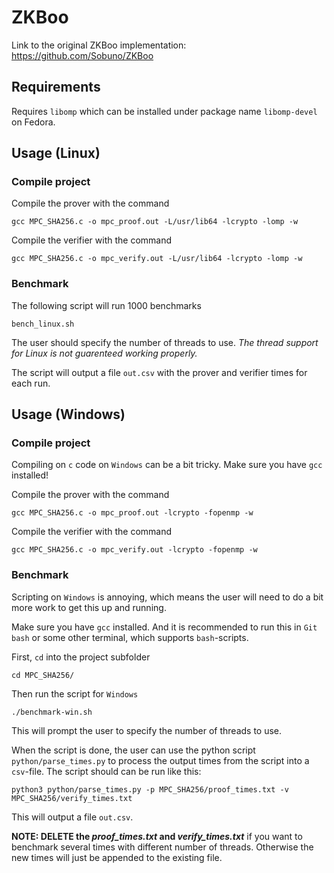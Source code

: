# ZKBoo

Link to the original ZKBoo implementation: https://github.com/Sobuno/ZKBoo

## Requirements

Requires `libomp` which can be installed under package name `libomp-devel` on Fedora.

## Usage (Linux)

### Compile project

Compile the prover with the command
```
gcc MPC_SHA256.c -o mpc_proof.out -L/usr/lib64 -lcrypto -lomp -w
```

Compile the verifier with the command
```
gcc MPC_SHA256.c -o mpc_verify.out -L/usr/lib64 -lcrypto -lomp -w
```

### Benchmark

The following script will run 1000 benchmarks
```
bench_linux.sh
```
The user should specify the number of threads to use. *The thread support for Linux is not guarenteed working properly.*

The script will output a file `out.csv` with the prover and verifier times for each run.

## Usage (Windows)

### Compile project

Compiling on `c` code on `Windows` can be a bit tricky. Make sure you have `gcc` installed!

Compile the prover with the command
```
gcc MPC_SHA256.c -o mpc_proof.out -lcrypto -fopenmp -w
```

Compile the verifier with the command
```
gcc MPC_SHA256.c -o mpc_verify.out -lcrypto -fopenmp -w
```

### Benchmark

Scripting on `Windows` is annoying, which means the user will need to do a bit more work to get this up and running.

Make sure you have `gcc` installed. And it is recommended to run this in `Git bash` or some other terminal, which supports `bash`-scripts.

First, `cd` into the project subfolder 
```
cd MPC_SHA256/
```

Then run the script for `Windows`
```
./benchmark-win.sh
```
This will prompt the user to specify the number of threads to use.

When the script is done, the user can use the python script `python/parse_times.py` to process the output times from the script into a `csv`-file. The script should can be run like this:

```
python3 python/parse_times.py -p MPC_SHA256/proof_times.txt -v MPC_SHA256/verify_times.txt
```

This will output a file `out.csv`.

**NOTE: DELETE the _proof_times.txt_ and _verify_times.txt_** if you want to benchmark several times with different number of threads. Otherwise the new times will just be appended to the existing file.
